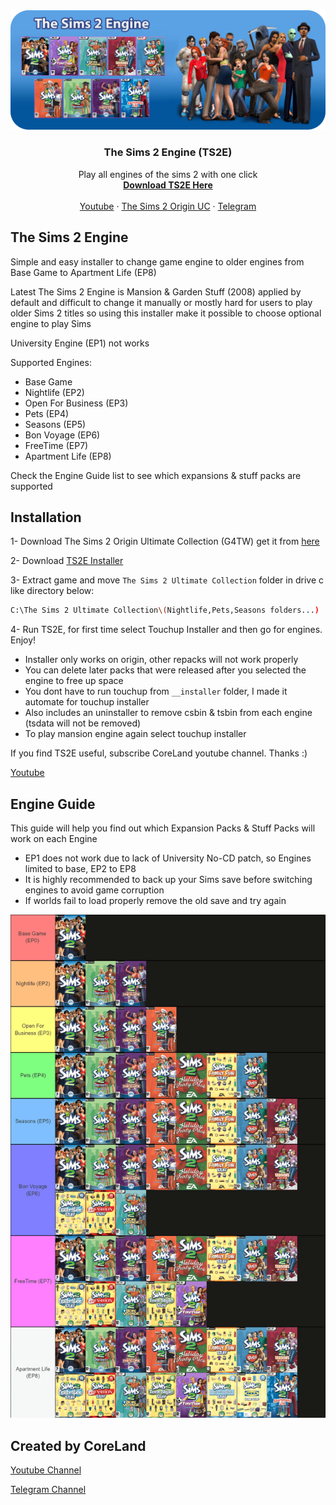 <!-- PROJECT BANNER -->
<div align="center">
  <a href="https://github.com/erfan2255/TS2E">
    <img src="images/banner.png" alt="BANNER">
  </a>

  <h3 align="center">The Sims 2 Engine (TS2E)</h3>
  <p align="center">
    Play all engines of the sims 2 with one click
    <br/>
    <a href="https://github.com/erfan2255/TS2E/releases"><strong>Download TS2E Here</strong></a>
    <br />
    <br />
    <a href="https://youtube.com/@coreland2">Youtube</a>
    ·
    <a href="https://55woodlandrive.tumblr.com/post/643865013442969600/this-is-a-re-upload-of-g4tws-the-sims-2-origin">The Sims 2 Origin UC</a>
    ·
    <a href="https://t.me/coreland">Telegram</a>
  </p>
</div>

<!-- THE SIMS 2 ENGINE -->
## The Sims 2 Engine

Simple and easy installer to change game engine to older engines from Base Game to Apartment Life (EP8)

Latest The Sims 2 Engine is Mansion & Garden Stuff (2008) applied by default and difficult to change it manually or mostly hard for users to play older Sims 2 titles so using this installer make it possible to choose optional engine to play Sims

University Engine (EP1) not works

Supported Engines:
* Base Game
* Nightlife (EP2)
* Open For Business (EP3)
* Pets (EP4)
* Seasons (EP5)
* Bon Voyage (EP6)
* FreeTime (EP7)
* Apartment Life (EP8)

Check the Engine Guide list to see which expansions & stuff packs are supported

<!-- INSTALLATION -->
## Installation

1- Download The Sims 2 Origin Ultimate Collection (G4TW) get it from [here](https://55woodlandrive.tumblr.com/post/643865013442969600/this-is-a-re-upload-of-g4tws-the-sims-2-origin)

2- Download [TS2E Installer](https://github.com/erfan2255/TS2E/releases) 

3- Extract game and move `The Sims 2 Ultimate Collection` folder in drive c like directory below: 
   ```sh
   C:\The Sims 2 Ultimate Collection\(Nightlife,Pets,Seasons folders...) 
   ```
4- Run TS2E, for first time select Touchup Installer and then go for engines. Enjoy!
* Installer only works on origin, other repacks will not work properly
* You can delete later packs that were released after you selected the engine to free up space
* You dont have to run touchup from `__installer` folder, I made it automate for touchup installer
* Also includes an uninstaller to remove csbin & tsbin from each engine (tsdata will not be removed)
* To play mansion engine again select touchup installer

If you find TS2E useful, subscribe CoreLand youtube channel. Thanks :)

[Youtube](https://youtube.com/@coreland2)

<!-- ENGINE GUIDE -->
## Engine Guide

This guide will help you find out which Expansion Packs & Stuff Packs will work on each Engine
* EP1 does not work due to lack of University No-CD patch, so Engines limited to base, EP2 to EP8
* It is highly recommended to back up your Sims save before switching engines to avoid game corruption
* If worlds fail to load properly remove the old save and try again
<div align="center">
  <a href="https://github.com/erfan2255/TS2E/blob/main/images/engineguide.png">
    <img src="images/engineguide.png" alt="enguide">
  </a>
  </div>
  



<!-- CORELAND LINKS -->
## Created by CoreLand

[Youtube Channel](https://youtube.com/@coreland2)

[Telegram Channel](https://t.me/coreland)
